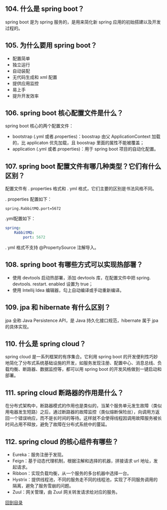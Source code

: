 ## 104. 什么是 spring boot？

spring boot 是为 spring 服务的，是用来简化新 spring 应用的初始搭建以及开发过程的。

## 105. 为什么要用 spring boot？

* 配置简单
* 独立运行
* 自动装配
* 无代码生成和 xml 配置
* 提供应用监控
* 易上手
* 提升开发效率
## 106. spring boot 核心配置文件是什么？

spring boot 核心的两个配置文件：

* bootstrap (.yml 或者.properties)：boostrap 由父 ApplicationContext 加载的，比 applicaton 优先加载，且 boostrap 里面的属性不能被覆盖；
* application (.yml 或者.properties)：用于 spring boot 项目的自动化配置。
## 107. spring boot 配置文件有哪几种类型？它们有什么区别？

配置文件有 . properties 格式和 . yml 格式，它们主要的区别是书法风格不同。

. properties 配置如下：
```properties
spring.RabbitMQ.port=5672
```

.yml配置如下：
```yml
spring:
    RabbitMQ:
        port: 5672
```
. yml 格式不支持 @PropertySource 注解导入。

## 108. spring boot 有哪些方式可以实现热部署？

* 使用 devtools 启动热部署，添加 devtools 库，在配置文件中把 spring. devtools. restart. enabled 设置为 true；
* 使用 Intellij Idea 编辑器，勾上自动编译或手动重新编译。
## 109. jpa 和 hibernate 有什么区别？

jpa 全称 Java Persistence API，是 Java 持久化接口规范，hibernate 属于 jpa 的具体实现。

## 110. 什么是 spring cloud？

spring cloud 是一系列框架的有序集合。它利用 spring boot 的开发便利性巧妙地简化了分布式系统基础设施的开发，如服务发现注册、配置中心、消息总线、负载均衡、断路器、数据监控等，都可以用 spring boot 的开发风格做到一键启动和部署。

## 111. spring cloud 断路器的作用是什么？

在分布式架构中，断路器模式的作用也是类似的，当某个服务单元发生故障（类似用电器发生短路）之后，通过断路器的故障监控（类似熔断保险丝），向调用方返回一个错误响应，而不是长时间的等待。这样就不会使得线程因调用故障服务被长时间占用不释放，避免了故障在分布式系统中的蔓延。

## 112. spring cloud 的核心组件有哪些？

* Eureka：服务注册于发现。
* Feign：基于动态代理机制，根据注解和选择的机器，拼接请求 url 地址，发起请求。
* Ribbon：实现负载均衡，从一个服务的多台机器中选择一台。
* Hystrix：提供线程池，不同的服务走不同的线程池，实现了不同服务调用的隔离，避免了服务雪崩的问题。
* Zuul：网关管理，由 Zuul 网关转发请求给对应的服务。

[回到目录](https://github.com/jiujiuhouse/Real-Interview-Question/blob/master/面试题库/interviews.md)